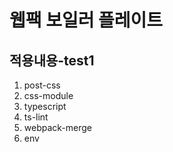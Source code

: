 # 웹팩 보일러 플레이트

## 적용내용-test1

1. post-css
2. css-module
3. typescript
4. ts-lint
5. webpack-merge
6. env
